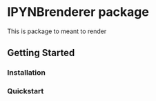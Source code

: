 # IPYNBrenderer package

This is package to meant to render 
## Getting Started

### Installation

### Quickstart